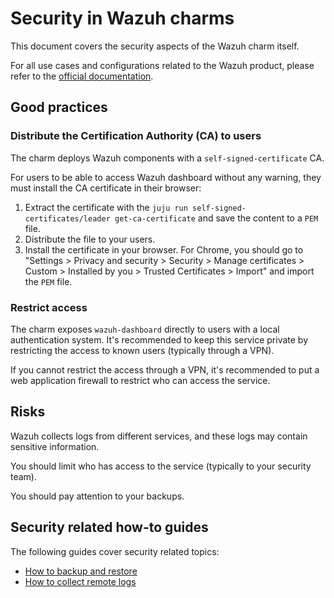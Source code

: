 # Security in Wazuh charms

This document covers the security aspects of the Wazuh charm itself.

For all use cases and configurations related to the Wazuh product, please refer to the [official documentation](https://documentation.wazuh.com/current/index.html).

## Good practices

### Distribute the Certification Authority (CA) to users

The charm deploys Wazuh components with a `self-signed-certificate` CA.

For users to be able to access Wazuh dashboard without any warning, they must install the CA certificate in their browser:

1. Extract the certificate with the `juju run self-signed-certificates/leader get-ca-certificate` and save the content to a `PEM` file.
2. Distribute the file to your users.
3. Install the certificate in your browser. For Chrome, you should go to "Settings > Privacy and security > Security > Manage certificates > Custom > Installed by you > Trusted Certificates > Import" and import the `PEM` file.

### Restrict access

The charm exposes `wazuh-dashboard` directly to users with a local authentication system. It's recommended to keep this service private by restricting the access to known users (typically through a VPN).

If you cannot restrict the access through a VPN, it's recommended to put a web application firewall to restrict who can access the service.

## Risks

Wazuh collects logs from different services, and these logs may contain sensitive information.

You should limit who has access to the service (typically to your security team).

You should pay attention to your backups.

## Security related how-to guides

The following guides cover security related topics:

- [How to backup and restore](../how-to/backup-restore.md)
- [How to collect remote logs](../how-to/collect-logs.md)
